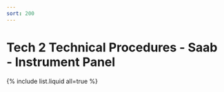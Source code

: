 ```yaml
---
sort: 200
---
```


# Tech 2 Technical Procedures - Saab - Instrument Panel

{% include list.liquid all=true %}
